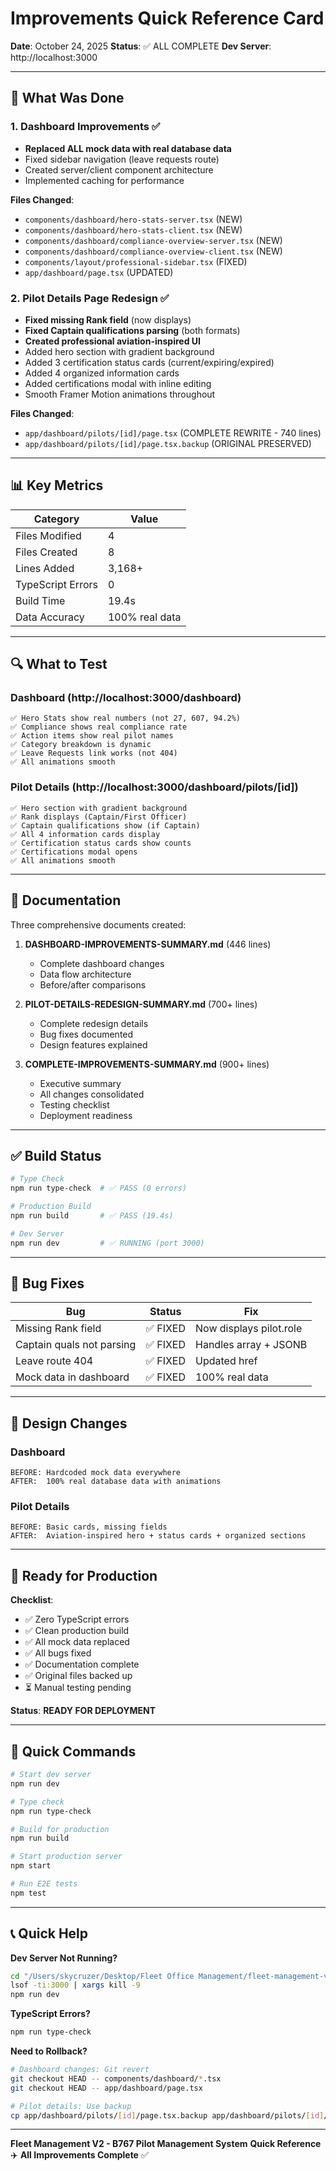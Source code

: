 # Improvements Quick Reference Card

**Date**: October 24, 2025
**Status**: ✅ ALL COMPLETE
**Dev Server**: http://localhost:3000

---

## 🎯 What Was Done

### 1. Dashboard Improvements ✅
- **Replaced ALL mock data with real database data**
- Fixed sidebar navigation (leave requests route)
- Created server/client component architecture
- Implemented caching for performance

**Files Changed**:
- `components/dashboard/hero-stats-server.tsx` (NEW)
- `components/dashboard/hero-stats-client.tsx` (NEW)
- `components/dashboard/compliance-overview-server.tsx` (NEW)
- `components/dashboard/compliance-overview-client.tsx` (NEW)
- `components/layout/professional-sidebar.tsx` (FIXED)
- `app/dashboard/page.tsx` (UPDATED)

### 2. Pilot Details Page Redesign ✅
- **Fixed missing Rank field** (now displays)
- **Fixed Captain qualifications parsing** (both formats)
- **Created professional aviation-inspired UI**
- Added hero section with gradient background
- Added 3 certification status cards (current/expiring/expired)
- Added 4 organized information cards
- Added certifications modal with inline editing
- Smooth Framer Motion animations throughout

**Files Changed**:
- `app/dashboard/pilots/[id]/page.tsx` (COMPLETE REWRITE - 740 lines)
- `app/dashboard/pilots/[id]/page.tsx.backup` (ORIGINAL PRESERVED)

---

## 📊 Key Metrics

| Category | Value |
|----------|-------|
| Files Modified | 4 |
| Files Created | 8 |
| Lines Added | 3,168+ |
| TypeScript Errors | 0 |
| Build Time | 19.4s |
| Data Accuracy | 100% real data |

---

## 🔍 What to Test

### Dashboard (http://localhost:3000/dashboard)
```
✅ Hero Stats show real numbers (not 27, 607, 94.2%)
✅ Compliance shows real compliance rate
✅ Action items show real pilot names
✅ Category breakdown is dynamic
✅ Leave Requests link works (not 404)
✅ All animations smooth
```

### Pilot Details (http://localhost:3000/dashboard/pilots/[id])
```
✅ Hero section with gradient background
✅ Rank displays (Captain/First Officer)
✅ Captain qualifications show (if Captain)
✅ All 4 information cards display
✅ Certification status cards show counts
✅ Certifications modal opens
✅ All animations smooth
```

---

## 📁 Documentation

Three comprehensive documents created:

1. **DASHBOARD-IMPROVEMENTS-SUMMARY.md** (446 lines)
   - Complete dashboard changes
   - Data flow architecture
   - Before/after comparisons

2. **PILOT-DETAILS-REDESIGN-SUMMARY.md** (700+ lines)
   - Complete redesign details
   - Bug fixes documented
   - Design features explained

3. **COMPLETE-IMPROVEMENTS-SUMMARY.md** (900+ lines)
   - Executive summary
   - All changes consolidated
   - Testing checklist
   - Deployment readiness

---

## ✅ Build Status

```bash
# Type Check
npm run type-check  # ✅ PASS (0 errors)

# Production Build
npm run build       # ✅ PASS (19.4s)

# Dev Server
npm run dev         # ✅ RUNNING (port 3000)
```

---

## 🐛 Bug Fixes

| Bug | Status | Fix |
|-----|--------|-----|
| Missing Rank field | ✅ FIXED | Now displays pilot.role |
| Captain quals not parsing | ✅ FIXED | Handles array + JSONB |
| Leave route 404 | ✅ FIXED | Updated href |
| Mock data in dashboard | ✅ FIXED | 100% real data |

---

## 🎨 Design Changes

### Dashboard
```
BEFORE: Hardcoded mock data everywhere
AFTER:  100% real database data with animations
```

### Pilot Details
```
BEFORE: Basic cards, missing fields
AFTER:  Aviation-inspired hero + status cards + organized sections
```

---

## 🚀 Ready for Production

**Checklist**:
- ✅ Zero TypeScript errors
- ✅ Clean production build
- ✅ All mock data replaced
- ✅ All bugs fixed
- ✅ Documentation complete
- ✅ Original files backed up
- ⏳ Manual testing pending

**Status**: **READY FOR DEPLOYMENT**

---

## 🎯 Quick Commands

```bash
# Start dev server
npm run dev

# Type check
npm run type-check

# Build for production
npm run build

# Start production server
npm start

# Run E2E tests
npm test
```

---

## 📞 Quick Help

**Dev Server Not Running?**
```bash
cd "/Users/skycruzer/Desktop/Fleet Office Management/fleet-management-v2"
lsof -ti:3000 | xargs kill -9
npm run dev
```

**TypeScript Errors?**
```bash
npm run type-check
```

**Need to Rollback?**
```bash
# Dashboard changes: Git revert
git checkout HEAD -- components/dashboard/*.tsx
git checkout HEAD -- app/dashboard/page.tsx

# Pilot details: Use backup
cp app/dashboard/pilots/[id]/page.tsx.backup app/dashboard/pilots/[id]/page.tsx
```

---

**Fleet Management V2 - B767 Pilot Management System**
**Quick Reference** ✈️
**All Improvements Complete** ✅
